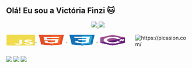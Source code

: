## Olá! Eu sou a Victória Finzi 🐱
<div align="center">
  <a href="https://github.com/rafaballerini">
  <img height="170em" src="https://github-readme-stats.vercel.app/api?username=victoriafinzi&show_icons=true&theme=dracula&include_all_commits=true&count_private=true"/>
  <img height="170em" src="https://github-readme-stats.vercel.app/api/top-langs/?username=victoriafinzi&layout=compact&langs_count=7&theme=omni"/>
</div>
<div style="display: inline_block"><br>
  <img align="center" alt="Viq-Js" height="30" width="80" src="https://raw.githubusercontent.com/devicons/devicon/master/icons/javascript/javascript-plain.svg">
  <img align="center" alt="Viq-HTML" height="30" width="80" src="https://raw.githubusercontent.com/devicons/devicon/master/icons/html5/html5-original.svg">
  <img align="center" alt="Viq-CSS" height="30" width="80" src="https://raw.githubusercontent.com/devicons/devicon/master/icons/css3/css3-original.svg">
  <img align="center" alt="Viq-Csharp" height="30" width="80" src="https://raw.githubusercontent.com/devicons/devicon/master/icons/csharp/csharp-original.svg">
  <img align="right" src="https://i.picasion.com/pic91/d5053f9deecfab14aacad086eed7f262.gif" width="150" height="150" border="0" alt="https://picasion.com/" /></a><br />
</div>
  
  ##
 
<div> 
 <a href="https://discord.gg/Viq#0863" target="_blank"><img src="https://img.shields.io/badge/Discord-7289DA?style=for-the-badge&logo=discord&logoColor=white" target="_blank"></a> 
 <a href = "mailto:victoria.finzi15@gmail.com"><img src="https://img.shields.io/badge/-Gmail-%23333?style=for-the-badge&logo=gmail&logoColor=white" target="_blank"></a>
 <a href="https://www.linkedin.com/in/victoria-c-a119b71b4/" target="_blank"><img src="https://img.shields.io/badge/-LinkedIn-%230077B5?style=for-the-badge&logo=linkedin&logoColor=white" target="_blank"></a> 

 
</div>
